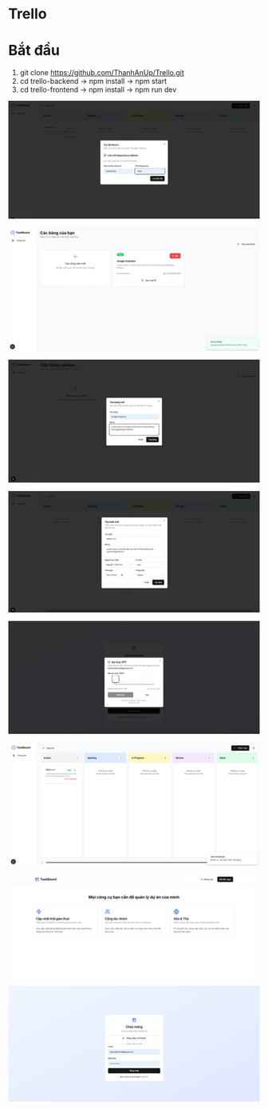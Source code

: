 # Trello
# Bắt đầu
1. git clone https://github.com/ThanhAnUp/Trello.git
2. cd trello-backend -> npm install -> npm start
3. cd trello-frontend -> npm install -> npm run dev

![BoardSetting](./trello-frontend/.github/assets/board-setting.png)

![Boards](./trello-frontend/.github/assets/boards.png)

![Newboard](./trello-frontend/.github/assets/new-board.png)

![NewTask](./trello-frontend/.github/assets/new-task.png)

![SignupOtp](./trello-frontend/.github/assets/signup-otp.png)

![Tasks](./trello-frontend/.github/assets/tasks.png)

![Home](./trello-frontend/.github/assets/home.png)

![Login](./trello-frontend/.github/assets/login.png)